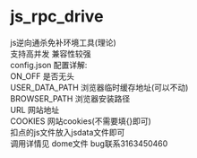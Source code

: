# js_rpc_drive
js逆向通杀免补环境工具(理论)   
支持高并发 兼容性较强    
config.json 配置详解:   
  ON_OFF 是否无头   
  USER_DATA_PATH 浏览器临时缓存地址(可以不动)   
  BROWSER_PATH 浏览器安装路径    
  URL  网站地址   
  COOKIES  网站cookies(不需要填{}即可)         
扣点的js文件放入jsdata文件即可    
调用详情见 dome文件
bug联系3163450460
